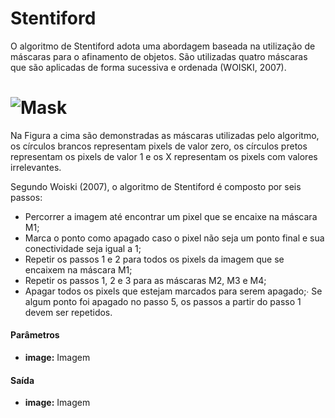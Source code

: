 # Stentiford

O algoritmo de Stentiford adota uma abordagem baseada na utilização de máscaras para o afinamento de objetos. São utilizadas quatro máscaras que são aplicadas de forma sucessiva e ordenada (WOISKI, 2007).

# ![Mask](https://raw.githubusercontent.com/VISNode/VISNode/master/src/main/resources/visnode/pdi/process/image/StentifordProcessMask.png)

Na Figura a cima são demonstradas as máscaras utilizadas pelo algoritmo, os círculos brancos representam pixels de valor zero, os círculos pretos representam os pixels de valor 1 e os X representam os pixels com valores irrelevantes.

Segundo Woiski (2007), o algoritmo de Stentiford é composto por seis passos:

* Percorrer a imagem até encontrar um pixel que se encaixe na máscara M1;
* Marca o ponto como apagado caso o pixel não seja um ponto final e sua conectividade seja igual a 1;
* Repetir os passos 1 e 2 para todos os pixels da imagem que se encaixem na máscara M1;
* Repetir os passos 1, 2 e 3 para as máscaras M2, M3 e M4;
* Apagar todos os pixels que estejam marcados para serem apagado;∙ Se algum ponto foi apagado no passo 5, os passos a partir do passo 1 devem ser repetidos.

#### Parâmetros
* __image:__ Imagem

#### Saída
* __image:__ Imagem
